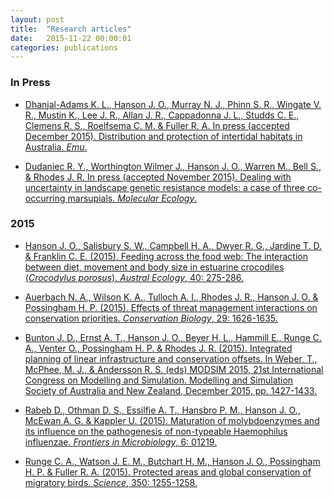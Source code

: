```yaml
---
layout: post
title:  "Research articles"
date:   2015-11-22 00:00:01
categories: publications
---
```


### In Press

* [Dhanjal-Adams K. L., Hanson J. O., Murray N. J., Phinn S. R., Wingate V. R., Mustin K., Lee J. R., Allan J. R., Cappadonna J. L., Studds C. E., Clemens R. S., Roelfsema C. M. & Fuller R. A. In press (accepted December 2015). Distribution and protection of intertidal habitats in Australia. _Emu_.](http://www.publish.csiro.au/view/journals/dsp_journals_pip_abstract_Scholar1.cfm?nid=96&pip=MU15046)

* [Dudaniec R. Y., Worthington Wilmer J., Hanson J. O., Warren M., Bell S., & Rhodes J. R. In press (accepted November 2015). Dealing with uncertainty in landscape genetic resistance models: a case of three co-occurring marsupials. _Molecular Ecology_.](http://onlinelibrary.wiley.com/doi/10.1111/mec.13482/full)

### 2015

* [Hanson J. O., Salisbury S. W., Campbell H. A., Dwyer R. G., Jardine T. D. & Franklin C. E. (2015). Feeding across the food web: The interaction between diet, movement and body size in estuarine crocodiles (_Crocodylus porosus_). _Austral Ecology_, 40: 275-286.](http://onlinelibrary.wiley.com/doi/10.1111/aec.12212/full)

* [Auerbach N. A., Wilson K. A., Tulloch A. I., Rhodes J. R., Hanson J. O. & Possingham H. P. (2015). Effects of threat management interactions on conservation priorities. _Conservation Biology_, 29: 1626-1635.](http://onlinelibrary.wiley.com/doi/10.1111/cobi.12551/full)

* [Bunton J. D., Ernst A. T., Hanson J. O., Beyer H. L., Hammill E., Runge C. A., Venter O., Possingham H. P. & Rhodes J. R. (2015). Integrated planning of linear infrastructure and conservation offsets. In Weber, T., McPhee, M. J., & Andersson R. S. (eds) MODSIM 2015, 21st International Congress on Modelling and Simulation. Modelling and Simulation Society of Australia and New Zealand, December 2015, pp. 1427-1433.](http://www.mssanz.org.au/modsim2015/F13/bunton.pdf)

* [Rabeb D., Othman D. S., Essilfie A. T., Hansbro P. M., Hanson J. O., McEwan A. G. & Kappler U. (2015). Maturation of molybdoenzymes and its influence on the pathogenesis of non-typeable Haemophilus influenzae. _Frontiers in Microbiology_, 6: 01219.](http://www.frontiersin.org/Journal/Abstract.aspx?s=677&name=microbial_physiology_and_metabolism&ART_DOI=10.3389/fmicb.2015.01219)

* [Runge C. A., Watson J. E. M., Butchart H. M., Hanson J. O., Possingham H. P. & Fuller R. A. (2015). Protected areas and global conservation of migratory birds. _Science_, 350: 1255-1258.](http://www.sciencemag.org/content/350/6265/1255.abstract)
